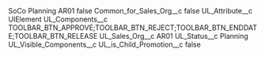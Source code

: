 <?xml version="1.0" encoding="UTF-8"?>
<CustomMetadata xmlns="http://soap.sforce.com/2006/04/metadata" xmlns:xsi="http://www.w3.org/2001/XMLSchema-instance" xmlns:xsd="http://www.w3.org/2001/XMLSchema">
    <label>SoCo Planning AR01</label>
    <protected>false</protected>
    <values>
        <field>Common_for_Sales_Org__c</field>
        <value xsi:type="xsd:boolean">false</value>
    </values>
    <values>
        <field>UL_Attribute__c</field>
        <value xsi:type="xsd:string">UIElement</value>
    </values>
    <values>
        <field>UL_Components__c</field>
        <value xsi:type="xsd:string">TOOLBAR_BTN_APPROVE;TOOLBAR_BTN_REJECT;TOOLBAR_BTN_ENDDATE;TOOLBAR_BTN_RELEASE</value>
    </values>
    <values>
        <field>UL_Sales_Org__c</field>
        <value xsi:type="xsd:string">AR01</value>
    </values>
    <values>
        <field>UL_Status__c</field>
        <value xsi:type="xsd:string">Planning</value>
    </values>
    <values>
        <field>UL_Visible_Components__c</field>
        <value xsi:nil="true"/>
    </values>
    <values>
        <field>UL_is_Child_Promotion__c</field>
        <value xsi:type="xsd:boolean">false</value>
    </values>
</CustomMetadata>
